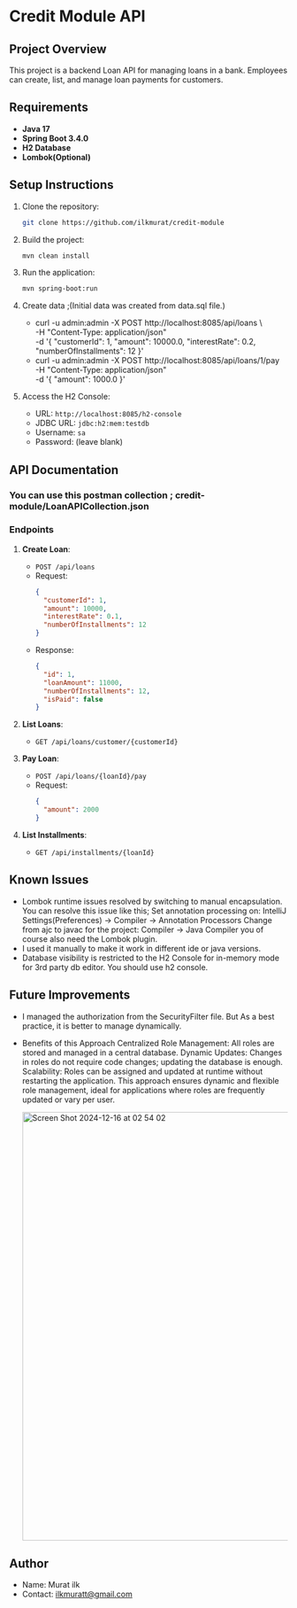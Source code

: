 
# Credit Module API

## Project Overview
This project is a backend Loan API for managing loans in a bank. Employees can create, list, and manage loan payments for customers.

## Requirements
- **Java 17**
- **Spring Boot 3.4.0**
- **H2 Database**
- **Lombok(Optional)**

## Setup Instructions
1. Clone the repository:
   ```bash
   git clone https://github.com/ilkmurat/credit-module
   ```
2. Build the project:
   ```bash
   mvn clean install
   ```
3. Run the application:
   ```bash
   mvn spring-boot:run
   ```

4. Create data ;(Initial data was created from data.sql file.)
   - curl -u admin:admin -X POST http://localhost:8085/api/loans \      
     -H "Content-Type: application/json" \
     -d '{
     "customerId": 1,
     "amount": 10000.0,
     "interestRate": 0.2,
     "numberOfInstallments": 12
     }'
   -  curl -u admin:admin -X POST http://localhost:8085/api/loans/1/pay \
      -H "Content-Type: application/json" \
      -d '{
      "amount": 1000.0
      }'

5. Access the H2 Console:
   - URL: `http://localhost:8085/h2-console`
   - JDBC URL: `jdbc:h2:mem:testdb`
   - Username: `sa`
   - Password: (leave blank)


## API Documentation
### You can use this postman collection ;  credit-module/LoanAPICollection.json
### Endpoints
1. **Create Loan**:
    - `POST /api/loans`
    - Request:
      ```json
      {
        "customerId": 1,
        "amount": 10000,
        "interestRate": 0.1,
        "numberOfInstallments": 12
      }
      ```
    - Response:
      ```json
      {
        "id": 1,
        "loanAmount": 11000,
        "numberOfInstallments": 12,
        "isPaid": false
      }
      ```

2. **List Loans**:
    - `GET /api/loans/customer/{customerId}`

3. **Pay Loan**:
    - `POST /api/loans/{loanId}/pay`
    - Request:
      ```json
      {
        "amount": 2000
      }
      ```

4. **List Installments**:
    - `GET /api/installments/{loanId}`

## Known Issues
- Lombok runtime issues resolved by switching to manual encapsulation. You can resolve this issue like this;
  Set annotation processing on: IntelliJ Settings(Preferences) -> Compiler -> Annotation
  Processors
  Change from ajc to javac for the project: Compiler -> Java Compiler
  you of course also need the Lombok plugin.
- I used it manually to make it work in different ide or java versions.
- Database visibility is restricted to the H2 Console for in-memory mode for 3rd party db editor. You should use h2 console.

## Future Improvements
- I managed the authorization from the SecurityFilter file. But As a best practice, it is better to manage dynamically.
- Benefits of this Approach
  Centralized Role Management: All roles are stored and managed in a central database.
  Dynamic Updates: Changes in roles do not require code changes; updating the database is enough.
  Scalability: Roles can be assigned and updated at runtime without restarting the application.
  This approach ensures dynamic and flexible role management, ideal for applications where roles are frequently updated or vary per user.

  <img width="774" alt="Screen Shot 2024-12-16 at 02 54 02" src="https://github.com/user-attachments/assets/ec9f1e5a-c7ee-4449-a25f-e61cfe179256" />



## Author
- Name: Murat ilk
- Contact: ilkmuratt@gmail.com
